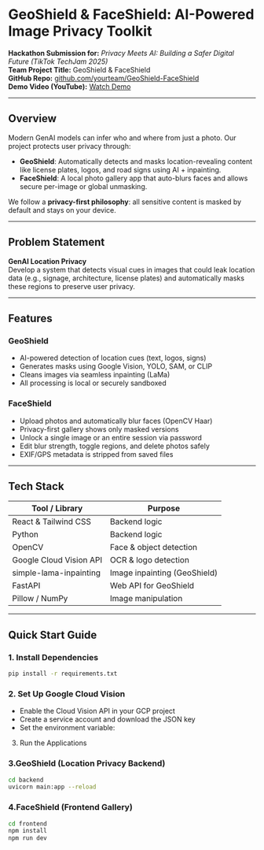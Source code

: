 # GeoShield & FaceShield: AI-Powered Image Privacy Toolkit

**Hackathon Submission for:** *Privacy Meets AI: Building a Safer Digital Future (TikTok TechJam 2025)*  
**Team Project Title:** GeoShield & FaceShield  
**GitHub Repo:** [github.com/yourteam/GeoShield-FaceShield](https://github.com/yourteam/GeoShield-FaceShield)  
**Demo Video (YouTube):** [Watch Demo](https://youtube.com/your-demo-video)

---

## Overview

Modern GenAI models can infer who and where from just a photo. Our project protects user privacy through:

- **GeoShield**: Automatically detects and masks location-revealing content like license plates, logos, and road signs using AI + inpainting.
- **FaceShield**: A local photo gallery app that auto-blurs faces and allows secure per-image or global unmasking.

We follow a **privacy-first philosophy**: all sensitive content is masked by default and stays on your device.

---

## Problem Statement

**GenAI Location Privacy**  
Develop a system that detects visual cues in images that could leak location data (e.g., signage, architecture, license plates) and automatically masks these regions to preserve user privacy.

---

## Features

### GeoShield
- AI-powered detection of location cues (text, logos, signs)
- Generates masks using Google Vision, YOLO, SAM, or CLIP
- Cleans images via seamless inpainting (LaMa)
- All processing is local or securely sandboxed

### FaceShield
- Upload photos and automatically blur faces (OpenCV Haar)
- Privacy-first gallery shows only masked versions
- Unlock a single image or an entire session via password
- Edit blur strength, toggle regions, and delete photos safely
- EXIF/GPS metadata is stripped from saved files

---

## Tech Stack

| Tool / Library              | Purpose                            |
|-----------------------------|------------------------------------|
| React & Tailwind CSS        | Backend logic                      |
| Python                      | Backend logic                      |
| OpenCV                      | Face & object detection            |
| Google Cloud Vision API     | OCR & logo detection               |
| simple-lama-inpainting      | Image inpainting (GeoShield)       |
| FastAPI                     | Web API for GeoShield              |
| Pillow / NumPy              | Image manipulation                 |

---

## Quick Start Guide

### 1. Install Dependencies
```bash
pip install -r requirements.txt
```
### 2. Set Up Google Cloud Vision
- Enable the Cloud Vision API in your GCP project
- Create a service account and download the JSON key
- Set the environment variable:
3. Run the Applications

### 3.GeoShield (Location Privacy Backend)
```bash
cd backend
uvicorn main:app --reload
```

### 4.FaceShield (Frontend Gallery)
```bash
cd frontend
npm install
npm run dev
```



